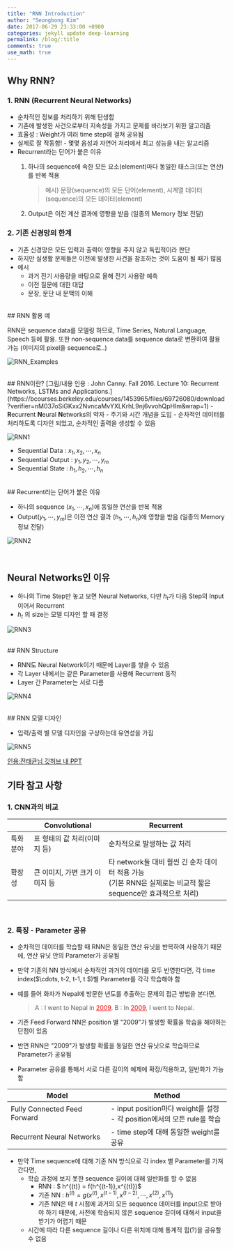 ```yaml
---
title: "RNN Introduction"
author: "Seongbong Kim"
date: 2017-06-29 23:33:00 +0900
categories: jekyll update deep-learning
permalink: /blog/:title
comments: true
use_math: true
---
```


## Why RNN?

### 1. RNN (Recurrent Neural Networks)

-   순차적인 정보를 처리하기 위해 탄생함
-   기존에 발생한 사건으로부터 지속성을 가지고 문제를 바라보기 위한 알고리즘
-   효율성 : Weight가 여러 time step에 걸쳐 공유됨
-   실제로 잘 작동함!  -  몇몇 음성과 자연어 처리에서 최고 성능을 내는 알고리즘
-   Recurrent라는 단어가 붙은 이유
    1.   하나의 sequence에 속한 모든 요소(element)마다 동일한 태스크(또는 연산)를 반복 적용
          <br>
          >예시) 문장(sequence)의 모든 단어(element), 시계열 데이터(sequence)의 모든 데이터(element)

    2.   Output은 이전 계산 결과에 영향을 받음 (일종의 Memory 정보 전달)


### 2. 기존 신경망의 한계

-   기존 신경망은 모든 입력과 출력이 영향을 주지 않고 독립적이라 판단
-   하지만 실생활 문제들은 이전에 발생한 사건을 참조하는 것이 도움이 될 때가 많음
-   예시
    -   과거 전기 사용량을 바탕으로 올해 전기 사용량 예측
    -   이전 질문에 대한 대답
    -   문장, 문단 내 문맥의 이해

<br>
## RNN 활용 예

RNN은 sequence data를 모델링 하므로, Time Series, Natural Language, Speech 등에 활용.
또한 non-sequence data를 sequence data로 변환하여 활용 가능 (이미지의 pixel을 sequence로..)

![RNN_Examples](/assets/DL_algorithm/RNN/RNN_Examples.png)

<br>
## RNN이란?
[그림/내용 인용 : John Canny. Fall 2016. Lecture 10: Recurrent Networks, LSTMs and Applications.](https://bcourses.berkeley.edu/courses/1453965/files/69726080/download?verifier=nM037oSiGKxx2NvncaMvYXLKrhL9nj6vvohQpHIm&wrap=1)
-   <b>R</b>ecurrent <b>N</b>eural <b>N</b>etworks의 약자
-   주기와 시간 개념을 도입
-   순차적인 데이터를 처리하도록 디자인 되었고, 순차적인 출력을 생성할 수 있음

![RNN1](/assets/DL_algorithm/RNN/RNN1.png)

-   Sequential Data : $x_1, x_2, \cdots, x_n$
-   Sequential Output : $y_1, y_2, \cdots, y_m$
-   Sequential State : $h_1, h_2, \cdots, h_n$

<br>
## Recurrent라는 단어가 붙은 이유

-   하나의 sequence $(x_1, \cdots, x_n)$에 동일한 연산을 반복 적용
-   Output$(y_1, \cdots, y_m)$은 이전 연산 결과 $(h_1, \cdots, h_n)$에 영향을 받음 (일종의 Memory 정보 전달)

![RNN2](/assets/DL_algorithm/RNN/RNN2.png)

<br>

## Neural Networks인 이유

-   하나의 Time Step만 놓고 보면 Neural Networks, 다만 $h_t$가 다음 Step의 Input이어서 Recurrent
-   $h_t$ 의 size는 모델 디자인 할 때 결정

![RNN3](/assets/DL_algorithm/RNN/RNN3.png)


<br>
## RNN Structure

-   RNN도 Neural Network이기 때문에 Layer를 쌓을 수 있음
-   각 Layer 내에서는 같은 Parameter를 사용해 Recurrent 동작
-   Layer 간 Parameter는 서로 다름

![RNN4](/assets/DL_algorithm/RNN/RNN4.png)

<br>
## RNN 모델 디자인

-   입력/출력 별 모델 디자인을 구상하는데 유연성을 가짐

![RNN5](/assets/DL_algorithm/RNN/RNN5.png)

[인용:전태균님 깃허브 내 PPT](https://github.com/tgjeon/TensorFlow-Tutorials-for-Time-Series/raw/master/KSC2016%20-%20Recurrent%20Neural%20Networks.pptx)


## 기타 참고 사항
### 1. CNN과의 비교

|               | Convolutional | Recurrent |
| ------------- | ------------- | ------------- |
| 특화분야 | 표 형태의 값 처리(이미지 등) | 순차적으로 발생하는 값 처리 |
| 확장성       | 큰 이미지, 가변 크기 이미지 등 | 타 network들 대비 훨씬 긴 순차 데이터 적용 가능<br>(기본 RNN은 실제로는 비교적 짧은 sequence만 효과적으로 처리) |



<br>

### 2. 특징 - Parameter 공유

-   순차적인 데이터를 학습할 때 RNN은 동일한 연산 유닛을 반복하여 사용하기 때문에, 연산 유닛 안의 Parameter가 공유됨
-   만약 기존의 NN 방식에서 순차적인 과거의 데이터를 모두 반영한다면, 각 time index($\cdots, t-2, t-1, t $)별 Parameter를 각각 학습해야 함

-   예를 들어 화자가 Nepal에 방문한 년도를 추출하는 문제의 접근 방법을 본다면,
      > A : I went to Nepal in <font color="red"><u>2009</u></font>.
      > B : In <font color="red"><u>2009</u></font>, I went to Nepal.

-   기존 Feed Forward NN은 position 별 "2009"가 발생할 확률을 학습을 해야하는 단점이 있음
-   반면 RNN은 "2009"가 발생할 확률을 동일한 연산 유닛으로 학습하므로 Parameter가 공유됨
-   Parameter 공유를 통해서 서로 다른 길이의 예제에 확장/적용하고, 일반화가 가능함


|Model|Method|
|--- | --- |
|Fully Connected Feed Forward|- input position마다 weight를 설정<br> - 각 position에서의 모든 rule을 학습|
| Recurrent Neural Networks | - time step에 대해 동일한 weight를 공유|


-   만약 Time sequence에 대해 기존 NN 방식으로 각 index 별 Parameter를 가져간다면,
    -   학습 과정에 보지 못한 sequence 길이에 대해 일반화를 할 수 없음
        -   RNN : $ h^{(t)} = f(h^{(t-1)},x^{(t)})$
        -   기존 NN : $h^{(t)} = g(x^{(t)}, x^{(t-1)}, x^{(t-2)}, \cdots, x^{(2)}, x^{(1)})$
        -   기존 NN은 매 $t$ 시점에 과거의 모든 sequence 데이터를 input으로 받아야 하기 때문에, 사전에 학습되지 않은 sequence 길이에 대해서 input을 받기가 어렵기 때문
    -   시간에 따라 다른 sequence 길이나 다른 위치에 대해 통계적 힘(?)을 공유할 수 없음

<br>
